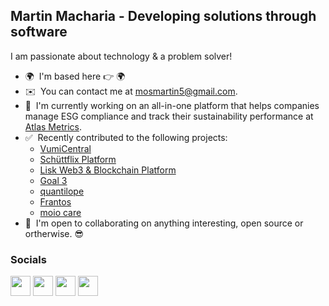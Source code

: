 Martin Macharia - Developing solutions through software
-
I am passionate about technology & a problem solver!

* 🌍  I'm based here 👉 🌍
* ✉️  You can contact me at [mosmartin5@gmail.com](mailto:mosmartin5@gmail.com).
* 🚀  I'm currently working on an all-in-one platform that helps companies manage ESG compliance and track their sustainability performance at [Atlas Metrics](https://www.atlasmetrics.io).
* ✅  Recently contributed to the following projects:
  - [VumiCentral](https://vumicentral.com/)
  - [Schüttflix Platform](https://www.schuettflix.com/global/en/)
  - [Lisk Web3 & Blockchain Platform](http://lisk.com/)
  - [Goal 3](https://goal3.org/)
  - [quantilope](https://www.quantilope.com/de/)
  - [Frantos](https://www.frantos.com/de/)
  - [moio care](https://moio.care/)
* 🤝  I'm open to collaborating on anything interesting, open source or ortherwise. 😎


### Socials

<p align="left"> <a href="https://www.github.com/mosmartin" target="_blank" rel="noreferrer"><img src="https://raw.githubusercontent.com/danielcranney/readme-generator/main/public/icons/socials/github.svg" width="32" height="32" /></a> <a href="https://www.linkedin.com/in/martin-macharia" target="_blank" rel="noreferrer"><img src="https://raw.githubusercontent.com/danielcranney/readme-generator/main/public/icons/socials/linkedin.svg" width="32" height="32" /></a> <a href="https://www.stackoverflow.com/users/1002543/mosmartin" target="_blank" rel="noreferrer"><img src="https://raw.githubusercontent.com/danielcranney/readme-generator/main/public/icons/socials/stackoverflow.svg" width="32" height="32" /></a> <a href="https://www.twitter.com/_mosmartin" target="_blank" rel="noreferrer"><img src="https://raw.githubusercontent.com/danielcranney/readme-generator/main/public/icons/socials/twitter.svg" width="32" height="32" /></a></p>
